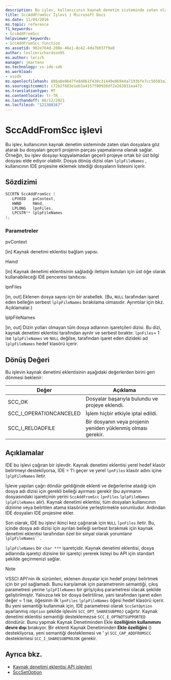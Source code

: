 ```yaml
---
description: Bu işlev, kullanıcının kaynak denetim sisteminde zaten olan dosyalara göz atarak bu dosyaları geçerli projenin parçası yapmalarına olanak sağlar.
title: SccAddFromScc İşlevi | Microsoft Docs
ms.date: 11/04/2016
ms.topic: reference
f1_keywords:
- SccAddFromScc
helpviewer_keywords:
- SccAddFromScc function
ms.assetid: 902e764d-200e-46e1-8c42-4da7b037f9a0
author: leslierichardson95
ms.author: lerich
manager: jmartens
ms.technology: vs-ide-sdk
ms.workload:
- vssdk
ms.openlocfilehash: 888a0e0647fe84861f430c31449e86944a7193bfe7cc56583a35f273849d431d
ms.sourcegitcommit: c72b2f603e1eb3a4157f00926df2e263831ea472
ms.translationtype: MT
ms.contentlocale: tr-TR
ms.lasthandoff: 08/12/2021
ms.locfileid: "121388167"
---
```

# <a name="sccaddfromscc-function"></a>SccAddFromScc işlevi
Bu işlev, kullanıcının kaynak denetim sisteminde zaten olan dosyalara göz atarak bu dosyaları geçerli projenin parçası yapmalarına olanak sağlar. Örneğin, bu işlev dosyayı kopyalamadan geçerli projeye ortak bir üst bilgi dosyası elde ediyor olabilir. Dosya dönüş dizisi olan `lplpFileNames` , kullanıcının IDE projesine eklemek istediği dosyaların listesini içerir.

## <a name="syntax"></a>Sözdizimi

```cpp
SCCRTN SccAddFromScc (
   LPVOID   pvContext,
   HWND     hWnd,
   LPLONG   lpnFiles,
   LPCSTR** lplpFileNames
);
```

### <a name="parameters"></a>Parametreler
 pvContext

[in] Kaynak denetimi eklentisi bağlam yapısı.

 Hwnd

[in] Kaynak denetimi eklentisinin sağladığı iletişim kutuları için üst öğe olarak kullanabileceği IDE penceresi tanıtıcısı.

 lpnFiles

[in, out] Eklenen dosya sayısı için bir arabellek. (Bu, `NULL` tarafından işaret eden belleğin serbest `lplpFileNames` bırakılama olmasıdır. Ayrıntılar için bkz. Açıklamalar.)

 lplpFileNames

[in, out] Dizin yolları olmayan tüm dosya adlarının işaretçileri dizisi. Bu dizi, kaynak denetimi eklentisi tarafından ayrılır ve serbest bıraktır. `lpnFiles`= 1 ise `lplpFileNames` ve `NULL` değilse, tarafından işaret eden dizideki ad `lplpFileNames` hedef klasörü içerir.

## <a name="return-value"></a>Dönüş Değeri
 Bu işlevin kaynak denetimi eklentisinin aşağıdaki değerlerden birini geri dönmesi beklenir:

|Değer|Açıklama|
|-----------|-----------------|
|SCC_OK|Dosyalar başarıyla bulundu ve projeye eklendi.|
|SCC_I_OPERATIONCANCELED|İşlem hiçbir etkiyle iptal edildi.|
|SCC_I_RELOADFILE|Bir dosyanın veya projenin yeniden yüklenmiş olması gerekir.|

## <a name="remarks"></a>Açıklamalar
 IDE bu işlevi çağıran bir işlevdir. Kaynak denetimi eklentisi yerel hedef klasör belirtmeyi destekliyorsa, IDE = 1'i geçer ve yerel `lpnFiles` klasör adını içine `lplpFileNames` iletir.

 İşleve yapılan çağrı döndür geldiğinde eklenti ve değerlerine atadığı için dosya adı dizisi için gerekli belleği ayırması gerekir (bu ayırmanın dosyasındaki işaretçinin yerini `SccAddFromScc` `lpnFiles` `lplpFileNames` `lplpFileNames` alır). Kaynak denetimi eklentisi, tüm dosyaları kullanıcının dizinine veya belirtilen atama klasörüne yerleştirmekle sorumludur. Ardından IDE dosyaları IDE projesine ekler.

 Son olarak, IDE bu işlevi ikinci kez çağırarak için `NULL` `lpnFiles` iletir. Bu, içinde dosya adı dizisi için ayrılan belleği serbest bırakmak için kaynak denetimi eklentisi tarafından özel bir sinyal olarak yorumlanır `lplpFileNames``.`

 `lplpFileNames` bir `char ***` işaretçidir. Kaynak denetimi eklentisi, dosya adlarında işaretçi dizisine bir işaretçi yererek listeyi bu API için standart şekilde geçirmenizi sağlar.

> [!NOTE]
> VSSCI API'nin ilk sürümleri, eklenen dosyalar için hedef projeyi belirtmek için bir yol sağlamadı. Bunu karşılamak için parametrenin semantiği, çıkış parametresi yerine `lplpFIleNames` bir giriş/çıkış parametresi olacak şekilde geliştirilmiştir. Yalnızca tek bir dosya belirtilirse, yani tarafından işaret eden değer = 1 ise, öğesinin ilk `lpnFiles` `lplpFileNames` öğesi hedef klasörü içerir. Bu yeni semantiği kullanmak için, IDE parametresi olarak `SccSetOption` ayarlanmış `nOption` şekilde işlevini `SCC_OPT_SHARESUBPROJ` çağırtır. Kaynak denetimi eklentisi semantiği desteklemezse `SCC_E_OPTNOTSUPPORTED` döndürür. Bunu yapmak Kaynak Denetiminden Ekle **özelliğinin kullanımını devre dışı** bırakıyor. Bir eklenti Kaynak Denetiminden **Ekle özelliğini** () destekliyorsa, yeni semantiği desteklemesi ve ' yi `SCC_CAP_ADDFROMSCC` desteklemesi `SCC_I_SHARESUBPROJOK` gerekir.

## <a name="see-also"></a>Ayrıca bkz.
- [Kaynak denetimi eklentisi API işlevleri](../extensibility/source-control-plug-in-api-functions.md)
- [SccSetOption](../extensibility/sccsetoption-function.md)
